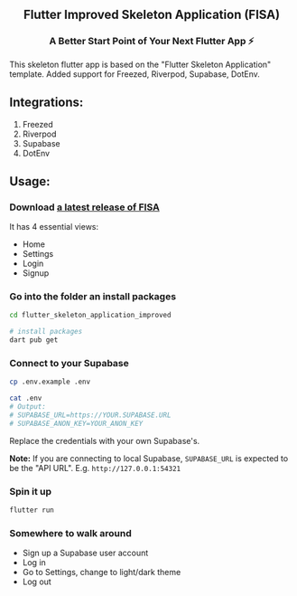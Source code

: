 <div align="center">
  <p align="center">
    <h2>Flutter Improved Skeleton Application (FISA)</h2>
    <h3>A Better Start Point of Your Next Flutter App ⚡</h3>
  </p>
</div>

This skeleton flutter app is based on the "Flutter Skeleton Application"
template. Added support for Freezed, Riverpod, Supabase, DotEnv.

## Integrations:

1. Freezed
2. Riverpod
3. Supabase
4. DotEnv

## Usage:

### Download [a latest release of FISA](https://github.com/01kg/flutter_improved_skeleton_application/releases/latest)

It has 4 essential views:

- Home
- Settings
- Login
- Signup

### Go into the folder an install packages

```bash
cd flutter_skeleton_application_improved

# install packages
dart pub get
```

### Connect to your Supabase

```bash
cp .env.example .env

cat .env
# Output:
# SUPABASE_URL=https://YOUR.SUPABASE.URL
# SUPABASE_ANON_KEY=YOUR_ANON_KEY
```

Replace the credentials with your own Supabase's.

**Note:** If you are connecting to local Supabase, `SUPABASE_URL` is expected to be the "API URL". E.g. `http://127.0.0.1:54321`

### Spin it up

```bash
flutter run
```

### Somewhere to walk around

- Sign up a Supabase user account
- Log in
- Go to Settings, change to light/dark theme
- Log out
